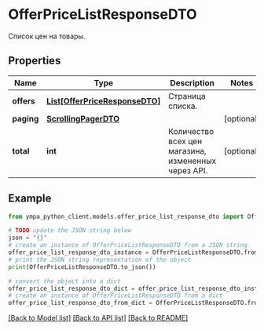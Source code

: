 # OfferPriceListResponseDTO

Список цен на товары.

## Properties

Name | Type | Description | Notes
------------ | ------------- | ------------- | -------------
**offers** | [**List[OfferPriceResponseDTO]**](OfferPriceResponseDTO.md) | Страница списка. | 
**paging** | [**ScrollingPagerDTO**](ScrollingPagerDTO.md) |  | [optional] 
**total** | **int** | Количество всех цен магазина, измененных через API. | [optional] 

## Example

```python
from ympa_python_client.models.offer_price_list_response_dto import OfferPriceListResponseDTO

# TODO update the JSON string below
json = "{}"
# create an instance of OfferPriceListResponseDTO from a JSON string
offer_price_list_response_dto_instance = OfferPriceListResponseDTO.from_json(json)
# print the JSON string representation of the object
print(OfferPriceListResponseDTO.to_json())

# convert the object into a dict
offer_price_list_response_dto_dict = offer_price_list_response_dto_instance.to_dict()
# create an instance of OfferPriceListResponseDTO from a dict
offer_price_list_response_dto_from_dict = OfferPriceListResponseDTO.from_dict(offer_price_list_response_dto_dict)
```
[[Back to Model list]](../README.md#documentation-for-models) [[Back to API list]](../README.md#documentation-for-api-endpoints) [[Back to README]](../README.md)



